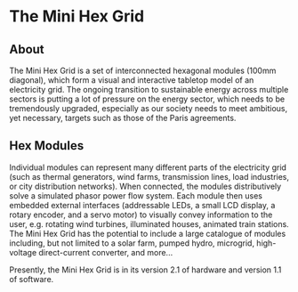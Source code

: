 # The Mini Hex Grid
## About
The Mini Hex Grid is a set of interconnected hexagonal modules (100mm diagonal), which form a visual and interactive tabletop model of an electricity grid. The ongoing transition to sustainable energy across multiple sectors is putting a lot of pressure on the energy sector, which needs to be tremendously upgraded, especially as our society needs to meet ambitious, yet necessary, targets such as those of the Paris agreements.

## Hex Modules
Individual modules can represent many different parts of the electricity grid (such as thermal generators, wind farms, transmission lines, load industries, or city distribution networks). When connected, the modules distributively solve a simulated phasor power flow system. Each module then uses embedded external interfaces (addressable LEDs, a small LCD display, a rotary encoder, and a servo motor) to visually convey information to the user, e.g. rotating wind turbines, illuminated houses, animated train stations. The Mini Hex Grid has the potential to include a large catalogue of modules including, but not limited to a solar farm, pumped hydro, microgrid, high-voltage direct-current converter, and more...

Presently, the Mini Hex Grid is in its version 2.1 of hardware and version 1.1 of software.
